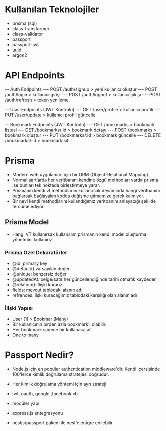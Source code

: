 # Kullanılan Teknolojiler

- prisma (sql)
- class-transformer
- class-validator
- passport
- passport-jwt
- uuid
- argon2

# API Endpoints

-- Auth Endpoints
--- POST /auth/signup > yeni kullanıcı oluştur
--- POST /auth/login > kullanıcı girişi
--- POST /auth/logout > kullanıcı çıkışı
--- POST /auth/refresh > token yenileme

-- User Endpoints (JWT Kontrolü)
--- GET /user/profile > kullanıcı profili
--- PUT /user/update > kullanıcı profili güncelle

-- Bookmark Endpoints (JWT Kontrolü)
--- GET /bookmarks > bookmark listesi
--- GET /bookmarks/:id > bookmark detayı
--- POST /bookmarks > bookmark oluştur
--- PUT /bookmarks/:id > bookmark güncelle
--- DELETE /bookmarks/:id > bookmark sil

# Prisma

- Modern web uygulamarı için bir ORM (Object-Relational Mapping)
- Normal şartlarda her veritbanını kendine özgü methodları vardır prisma ise bunları tek noktada birleştirmeye yarar.
- Prismanın kendi vt methodlarını kullanırsak devamında hangi veritbanını bağlarsak bağlayalım kodda değişme gitmemize gerek kalmıyor.
- Bir nevi kendi methodlarını kullandığımız veritbanını anlayacığı şekilde tercüme ediyor.

## Prisma Model

- Hangi VT kullanırsak kullanalım prismanın kendi model oluşturma yönetmini kullanırız

### Prisma Özel Dekaratörler

- @id: primary key
- @default() varsayılan değer
- @unique: benzersiz değer
- @updatedAt: belge/satır her güncellendiğinde tarihi otmatik kaydeder
- @relation(): İlişki kurarız
- fields: mevcut tablodaki alanın adı
- refrences: ilşki kuracağımız tablodaki karşılığı olan alanın adı

### İlişki Yapısı

- User (1) > Bookmar (Many)
- Bir kullanıcının birden azla bookmark'ı olabilir.
- Her bookmark sadece bir kullanaca ait
- One to many

# Passport Nedir?

- Node.js için en popüler authentication middleware'dir. Kendi içersisinde 100'lerce kimlik doğrulama stratejesi doğrudur.

- Her kimlik doğrulama yöntemi için ayrı strateji
- jwt, oauth, google ,facebook vb.
- modüler yapı
- express.js entegrasyonu
- nestjs/passport pakedi ile nest'e entgre edilebilir
